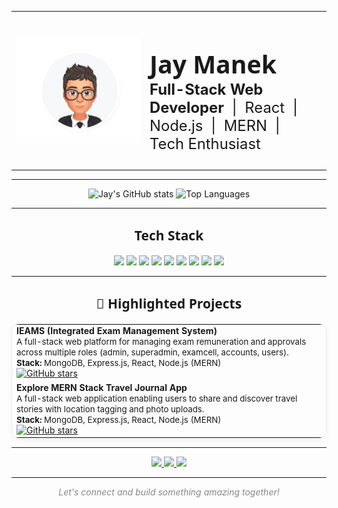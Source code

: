 <!-- Profile Header -->
<div align="center">
  <table>
    <tr>
      <td align="center" valign="middle" width="200">
        <img src="https://github.com/jmanek03/jmanek03/blob/8344af1a2ff75210e165609538c655cb3778b555/avatar.png" alt="Jay's Avatar" width="270">
      </td>
      <td align="left" valign="middle">
        <h1 style="font-family: 'Segoe UI', Arial, sans-serif; font-weight: bold; font-size: 2.8em; margin-bottom: 0;">
          Jay Manek
        </h1>
        <p style="font-size: 1.7em; margin-top: 0;">
          <b>Full-Stack Web Developer</b> &nbsp;|&nbsp; React &nbsp;|&nbsp; Node.js &nbsp;|&nbsp; MERN &nbsp;|&nbsp; Tech Enthusiast
        </p>
      </td>
    </tr>
  </table>
</div>

---

<!-- GitHub Stats -->
<p align="center">
  <img src="https://github-readme-stats.vercel.app/api?username=jmanek03&show_icons=true&theme=radical&hide_title=true" alt="Jay's GitHub stats" height="150"/>
  <img src="https://github-readme-stats.vercel.app/api/top-langs/?username=jmanek03&layout=compact&theme=radical" alt="Top Languages" height="150"/>
</p>

---

<!-- Tech Stack -->
<h2 align="center" style="font-family: 'Segoe UI', Arial, sans-serif;">Tech Stack</h2>
<p align="center">
  <img src="https://img.shields.io/badge/JavaScript-F7DF1E?style=for-the-badge&logo=javascript&logoColor=black"/>
  <img src="https://img.shields.io/badge/TypeScript-3178C6?style=for-the-badge&logo=typescript&logoColor=white"/>
  <img src="https://img.shields.io/badge/React-20232A?style=for-the-badge&logo=react&logoColor=61DAFB"/>
  <img src="https://img.shields.io/badge/Node.js-339933?style=for-the-badge&logo=node.js&logoColor=white"/>
  <img src="https://img.shields.io/badge/Express.js-000000?style=for-the-badge&logo=express&logoColor=white"/>
  <img src="https://img.shields.io/badge/MongoDB-47A248?style=for-the-badge&logo=mongodb&logoColor=white"/>
  <img src="https://img.shields.io/badge/HTML5-E34F26?style=for-the-badge&logo=html5&logoColor=white"/>
  <img src="https://img.shields.io/badge/CSS3-1572B6?style=for-the-badge&logo=css3&logoColor=white"/>
  <img src="https://img.shields.io/badge/Git-F05032?style=for-the-badge&logo=git&logoColor=white"/>
</p>

---

<!-- Projects Section -->
<h2 align="center" style="font-family: 'Segoe UI', Arial, sans-serif;">🚀 Highlighted Projects</h2>

<table align="center" style="border-radius: 12px; border: 1px solid #eee; box-shadow: 0 2px 8px #f0f0f0;">
  <tr>
    <td>
      <b>IEAMS (Integrated Exam Management System)</b><br>
      <span style="font-size: 0.95em;">
        A full-stack web platform for managing exam remuneration and approvals across multiple roles (admin, superadmin, examcell, accounts, users).<br>
        <b>Stack:</b> MongoDB, Express.js, React, Node.js (MERN)
      </span><br>
      <a href="https://github.com/jmanek03/ieams" target="_blank">
        <img src="https://img.shields.io/github/stars/jmanek03/ieams?style=social" alt="GitHub stars"/>
      </a>
    </td>
  </tr>
  <tr>
    <td>
      <b>Explore MERN Stack Travel Journal App</b><br>
      <span style="font-size: 0.95em;">
        A full-stack web application enabling users to share and discover travel stories with location tagging and photo uploads.<br>
        <b>Stack:</b> MongoDB, Express.js, React, Node.js (MERN)
      </span><br>
      <a href="https://github.com/jmanek03/explore" target="_blank">
        <img src="https://img.shields.io/github/stars/jmanek03/explore?style=social" alt="GitHub stars"/>
      </a>
    </td>
  </tr>
</table>

---

<!-- Contact & Links -->
<p align="center">
  <a href="mailto:manekjay28@gmail.com">
    <img src="https://img.shields.io/badge/Email-manekjay28@gmail.com-D14836?style=flat-square&logo=gmail&logoColor=white"/>
  </a>
  <a href="https://www.linkedin.com/in/jmanek03/" target="_blank">
    <img src="https://img.shields.io/badge/LinkedIn-jmanek03-0077B5?style=flat-square&logo=linkedin&logoColor=white"/>
  </a>
  <a href="https://github.com/jmanek03" target="_blank">
    <img src="https://img.shields.io/badge/GitHub-jmanek03-181717?style=flat-square&logo=github&logoColor=white"/>
  </a>
</p>

---

<p align="center" style="font-size: 1em; color: #888;">
  <i>Let's connect and build something amazing together!</i>
</p>

